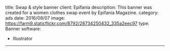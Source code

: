 title: Swap & style banner
client: Epifania
description: This banner was created for a women clothes swap event by Epifania Magazine.
category: ads
date: 2016/08/07
image: https://farm9.staticflickr.com/8792/28734250432_335a2eec97
type: Banner
software:
- Illustrator
---